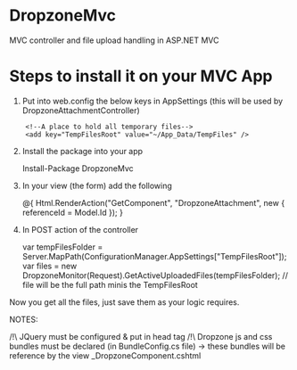 # DropzoneMvc
MVC controller and file upload handling in ASP.NET MVC 

# Steps to install it on your MVC App

1. Put into web.config the below keys in AppSettings (this will be used by DropzoneAttachmentController)

```
    <!--A place to hold all temporary files-->
    <add key="TempFilesRoot" value="~/App_Data/TempFiles" />
```
    
2. Install the package into your app

    Install-Package DropzoneMvc
  
3. In your view (the form) add the following

    @{
        Html.RenderAction("GetComponent", "DropzoneAttachment", new { referenceId = Model.Id });
    }
    
4. In POST action of the controller

    var tempFilesFolder = Server.MapPath(ConfigurationManager.AppSettings["TempFilesRoot"]);
    var files = new DropzoneMonitor(Request).GetActiveUploadedFiles(tempFilesFolder);
    // file will be the full path minis the TempFilesRoot

Now you get all the files, just save them as your logic requires.

NOTES:

/!\ JQuery must be configured & put in head tag
/!\ Dropzone js and css bundles must be declared (in BundleConfig.cs file) -> these bundles will be reference by the view _DropzoneComponent.cshtml
